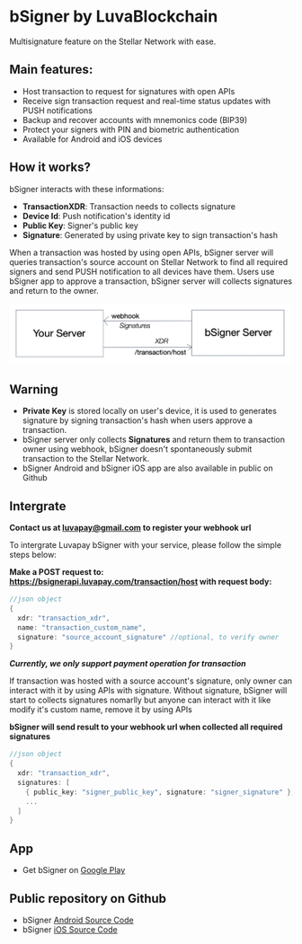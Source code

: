 # bSigner by LuvaBlockchain
Multisignature feature on the Stellar Network with ease.

## Main features:
- Host transaction to request for signatures with open APIs
- Receive sign transaction request and real-time status updates with PUSH notifications
- Backup and recover accounts with mnemonics code (BIP39)
- Protect your signers with PIN and biometric authentication
- Available for Android and iOS devices

## How it works?
bSigner interacts with these informations:
- **TransactionXDR**: Transaction needs to collects signature
- **Device Id**: Push notification's identity id
- **Public Key**: Signer's public key
- **Signature**: Generated by using private key to sign transaction's hash

When a transaction was hosted by using open APIs, bSigner server will queries transaction's source account on Stellar Network to find all required signers and send PUSH notification to all devices have them. 
Users use bSigner app to approve a transaction, bSigner server will collects signatures and return to the owner.

![Alt text](/images/host_transaction_api.jpg?raw=true "Host Transaction API")

## Warning
- **Private Key** is stored locally on user's device, it is used to generates signature by signing transaction's hash when users approve a transaction.
- bSigner server only collects **Signatures** and return them to transaction owner using webhook, bSigner doesn't spontaneously submit transaction to the Stellar Network.
- bSigner Android and bSigner iOS app are also available in public on Github

## Intergrate
**Contact us at luvapay@gmail.com to register your webhook url**

To intergrate Luvapay bSigner with your service, please follow the simple steps below:

**Make a POST request to: https://bsignerapi.luvapay.com/transaction/host with request body:**
```go
//json object
{
  xdr: "transaction_xdr",
  name: "transaction_custom_name",
  signature: "source_account_signature" //optional, to verify owner
}
```
***Currently, we only support payment operation for transaction***

If transaction was hosted with a source account's signature, only owner can interact with it by using APIs with signature. 
Without signature, bSigner will start to collects signatures nomarlly but anyone can interact with it like modify it's custom name, remove it by using APIs

**bSigner will send result to your webhook url when collected all required signatures**
```go
//json object
{
  xdr: "transaction_xdr",
  signatures: [
    { public_key: "signer_public_key", signature: "signer_signature" },
    ...
  ] 
}
```


## App
- Get bSigner on [Google Play](https://play.google.com/store/apps/details?id=com.luvapay.bsigner) 

## Public repository on Github
- bSigner [Android Source Code](https://github.com/luvablockchain/luva-bsigner-android)
- bSigner [iOS Source Code](https://github.com/luvablockchain/luva-bSigner-IOS)
